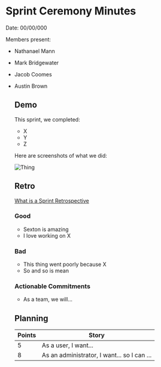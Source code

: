 # Sprint Ceremony Minutes
  
Date: 00/00/000

Members present:

* Nathanael Mann
* Mark Bridgewater
* Jacob Coomes
* Austin Brown
  
  ## Demo
  
  This sprint, we completed:
  
  * X
  * Y
  * Z
  
  Here are screenshots of what we did:
  
  ![Thing](/docs/images/screenshot1.png?raw=true)
  
  ## Retro
  
  [What is a Sprint Retrospective](https://www.scrum.org/resources/what-is-a-sprint-retrospective)
  
  ### Good
  
  * Sexton is amazing
  * I love working on X
  
  ### Bad
  
  * This thing went poorly because X
  * So and so is mean
  
  ### Actionable Commitments
  
  * As a team, we will...
  
  ## Planning
  
  Points | Story
  -------|--------
  5      | As a user, I want...
  8      | As an administrator, I want... so I can ...
